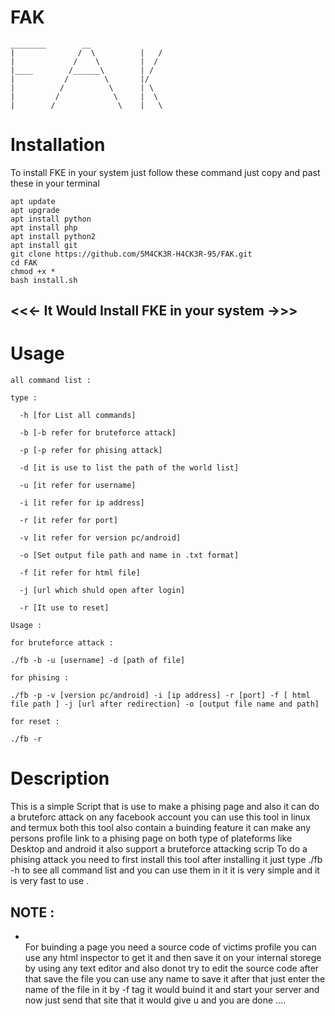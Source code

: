 # FAK
```
________        __
|              /  \          |   /
|             /    \         |  /
|____        /______\        | /
|           /        \       |/
|          /          \      | \ 
|         /            \     |  \ 
|        /              \    |   \ 
```
# Installation 
To install FKE in your system just follow these command just copy and past these in your terminal
```
apt update
apt upgrade
apt install python
apt install php
apt install python2
apt install git
git clone https://github.com/5M4CK3R-H4CK3R-95/FAK.git
cd FAK
chmod +x *
bash install.sh
```

## <<<- It Would Install FKE in your system ->>>

# Usage
```
all command list : 

type :

  -h [for List all commands]

  -b [-b refer for bruteforce attack]

  -p [-p refer for phising attack]

  -d [it is use to list the path of the world list]

  -u [it refer for username]

  -i [it refer for ip address]

  -r [it refer for port]

  -v [it refer for version pc/android]

  -o [Set output file path and name in .txt format]

  -f [it refer for html file]

  -j [url which shuld open after login]

  -r [It use to reset]

Usage :

for bruteforce attack : 

./fb -b -u [username] -d [path of file]

for phising :

./fb -p -v [version pc/android] -i [ip address] -r [port] -f [ html file path ] -j [url after redirection] -o [output file name and path]

for reset :

./fb -r
```
# Description

This is a simple Script that is use to make a phising page and also it can do a bruteforc attack on any facebook account 
you can use this tool in linux and termux both 
this tool also contain a buinding feature it can make any persons profile link to a phising page on both type of plateforms like 
Desktop and android it also support a bruteforce attacking scrip
To do a phising attack you need to first install this tool after installing it just type ./fb -h to see all command list and you 
can use them in it it is very simple and it is very fast to use .

## NOTE : 
* \
For buinding a page you need a source code of victims profile you can use any html inspector to get it and then save it on your 
internal storege by using any text editor and also donot try to edit the source code after that save the file you can use any
name to save it after that just enter the name of the file in it by -f tag it would buind it and start your server and now just 
send that site that it would give u and you are done ....
